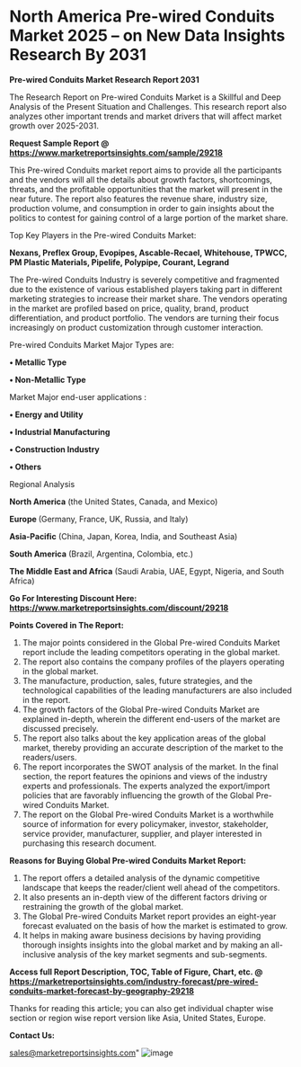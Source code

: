 # North America Pre-wired Conduits Market 2025 – on New Data Insights Research By 2031

<strong>Pre-wired Conduits Market Research Report 2031</strong>

The Research Report on Pre-wired Conduits Market is a Skillful and Deep Analysis of the Present Situation and Challenges. This research report also analyzes other important trends and market drivers that will affect market growth over 2025-2031.

<strong>Request Sample Report @ <a href=https://www.marketreportsinsights.com/sample/29218>https://www.marketreportsinsights.com/sample/29218</a></strong>

This Pre-wired Conduits market report aims to provide all the participants and the vendors will all the details about growth factors, shortcomings, threats, and the profitable opportunities that the market will present in the near future. The report also features the revenue share, industry size, production volume, and consumption in order to gain insights about the politics to contest for gaining control of a large portion of the market share.

Top Key Players in the Pre-wired Conduits Market:

<strong>Nexans, Preflex Group, Evopipes, Ascable-Recael, Whitehouse, TPWCC, PM Plastic Materials, Pipelife, Polypipe, Courant, Legrand</strong>

The Pre-wired Conduits Industry is severely competitive and fragmented due to the existence of various established players taking part in different marketing strategies to increase their market share. The vendors operating in the market are profiled based on price, quality, brand, product differentiation, and product portfolio. The vendors are turning their focus increasingly on product customization through customer interaction.

Pre-wired Conduits Market Major Types are:

<strong>• Metallic Type

• Non-Metallic Type</strong>

Market Major end-user applications :

<strong>• Energy and Utility

• Industrial Manufacturing

• Construction Industry

• Others</strong>

Regional Analysis

</u><strong><b>North America</b></strong> (the United States, Canada, and Mexico)

<strong><b>Europe </b></strong>(Germany, France, UK, Russia, and Italy)

<strong><b>Asia-Pacific</b></strong> (China, Japan, Korea, India, and Southeast Asia)

<strong><b>South America</b></strong> (Brazil, Argentina, Colombia, etc.)

<strong><b>The Middle East and Africa</b></strong> (Saudi Arabia, UAE, Egypt, Nigeria, and South Africa)

<strong>Go For Interesting Discount Here: <a href=https://www.marketreportsinsights.com/discount/29218>https://www.marketreportsinsights.com/discount/29218</a></strong>

<strong>Points Covered in The Report:</strong>
<ol>
  <li>The major points considered in the Global Pre-wired Conduits Market report include the leading competitors operating in the global market.</li>
  <li>The report also contains the company profiles of the players operating in the global market.</li>
  <li>The manufacture, production, sales, future strategies, and the technological capabilities of the leading manufacturers are also included in the report.</li>
  <li>The growth factors of the Global Pre-wired Conduits Market are explained in-depth, wherein the different end-users of the market are discussed precisely.</li>
  <li>The report also talks about the key application areas of the global market, thereby providing an accurate description of the market to the readers/users.</li>
  <li>The report incorporates the SWOT analysis of the market. In the final section, the report features the opinions and views of the industry experts and professionals. The experts analyzed the export/import policies that are favorably influencing the growth of the Global Pre-wired Conduits Market.</li>
  <li>The report on the Global Pre-wired Conduits Market is a worthwhile source of information for every policymaker, investor, stakeholder, service provider, manufacturer, supplier, and player interested in purchasing this research document.</li>
</ol>
<strong>Reasons for Buying Global Pre-wired Conduits Market Report:</strong>

<ol>
  <li>The report offers a detailed analysis of the dynamic competitive landscape that keeps the reader/client well ahead of the competitors.</li>
  <li>It also presents an in-depth view of the different factors driving or restraining the growth of the global market.</li>
  <li>The Global Pre-wired Conduits Market report provides an eight-year forecast evaluated on the basis of how the market is estimated to grow.</li>
  <li>It helps in making aware business decisions by having providing thorough insights insights into the global market and by making an all-inclusive analysis of the key market segments and sub-segments.</li>
</ol>
<strong>Access full Report Description, TOC, Table of Figure, Chart, etc. @ <a href=https://marketreportsinsights.com/industry-forecast/pre-wired-conduits-market-forecast-by-geography-29218>https://marketreportsinsights.com/industry-forecast/pre-wired-conduits-market-forecast-by-geography-29218</a></strong>


Thanks for reading this article; you can also get individual chapter wise section or region wise report version like Asia, United States, Europe.

<strong>Contact Us:</strong>

sales@marketreportsinsights.com"
![image](https://github.com/user-attachments/assets/893ca4de-745d-49a2-87c3-1c16bf62a491)
